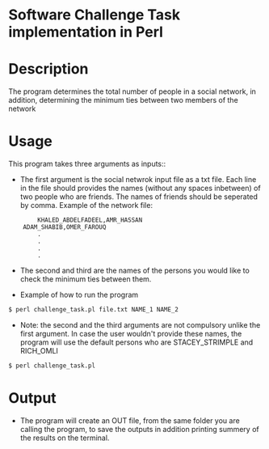 Software Challenge Task implementation in Perl
==============================================

Description
===========

The program determines the total number of people in  a social network, in addition, determining the minimum 
ties between two members of the network

Usage
=====

This program takes three arguments as inputs::

* The first argument is the social netwrok input file as a txt file. Each line in the 
file should provides the names (without any spaces inbetween) of two people who are friends. 
The names of friends should be seperated by comma.
Example of the network file:
```
        KHALED_ABDELFADEEL,AMR_HASSAN
	ADAM_SHABIB,OMER_FAROUQ
		.
		.
		.
		.
```

* The second and third are the names of the persons you would like to check the
minimum ties between them.

* Example of how to run the program
```bash
$ perl challenge_task.pl file.txt NAME_1 NAME_2
```

* Note: the second and the third arguments are not compulsory unlike the first 
argument. In case the user wouldn't provide these names, the program will use the 
default persons who are STACEY_STRIMPLE and RICH_OMLI
```bash
$ perl challenge_task.pl
```

Output
======

* The program will create an OUT file, from the same folder you are calling the 
program, to save the outputs in addition printing summery of the results on the 
terminal.

